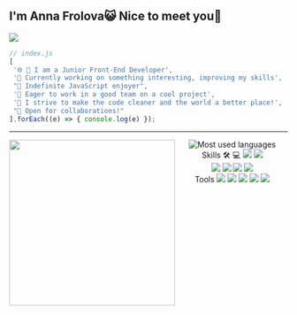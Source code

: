  
 ## I'm Anna Frolova😺 Nice to meet you👋
 ![](https://komarev.com/ghpvc/?username=anna-dm)
 
 ```javascript
// index.js
[
  '🌐 🔭 I am a Junior Front-End Developer',
  '🎯 Currently working on something interesting, improving my skills',
  "💛 Indefinite JavaScript enjoyer",
  '👯 Eager to work in a good team on a cool project',
  '🌱 I strive to make the code cleaner and the world a better place!',
  "🎉 Open for collaborations!"
].forEach((e) => { console.log(e) });
```
<hr>

<div align="right">
  <img  align="left" src="https://media.giphy.com/media/3oKIPnAiaMCws8nOsE/giphy.gif" width="300" height="300"/>
</div>
<div align="center" >
<img src="https://github-readme-stats.vercel.app/api/top-langs/?username=anna-dm&layout=compact&title_color=553c9a&text_color=1a202c" alt="Most used languages" />
</div>

 <div align="center" >
 Skills 🛠 💻
<img src="https://img.shields.io/badge/JavaScript-F7DF1E?style=flat-square&logo=JavaScript&logoColor=black"/> <img src="https://img.shields.io/badge/Python-3766AB?style=flat-square&logo=Python&logoColor=white"/><br />
  </div>
 
 <div align="center" >
<img src="https://img.shields.io/badge/HTML5-E34F26?style=flat-square&logo=HTML5&logoColor=white"/> <img src="https://img.shields.io/badge/CSS3-1572B6?style=flat-square&logo=CSS3&logoColor=white"/> <img src="https://img.shields.io/badge/React-61DAFB?style=flat-square&logo=React&logoColor=white"/> <img src="https://img.shields.io/badge/next.js-000000?style=flat-square&logo=next.js&logoColor=white"/> <br />
</div>
 <div align="center" >
 <div align="center" >
 <div align="center" >
 Tools  
<img src="https://img.shields.io/badge/Git-F05032?style=flat-square&logo=Git&logoColor=white"/> <img src="https://img.shields.io/badge/Github-181717?style=flat-square&logo=Github&logoColor=white"/>	<img src="https://img.shields.io/badge/Slack-4A154B?style=flat-square&logo=Slack&logoColor=white"/>  <img src="https://img.shields.io/badge/Figma-F24E1E?style=flat-square&logo=Figma&logoColor=white"/> <img src="https://img.shields.io/badge/Jira-0052CC?style=flat-square&logo=JiraSoftware&logoColor=white"/><br />
</div>
 </div>
 


